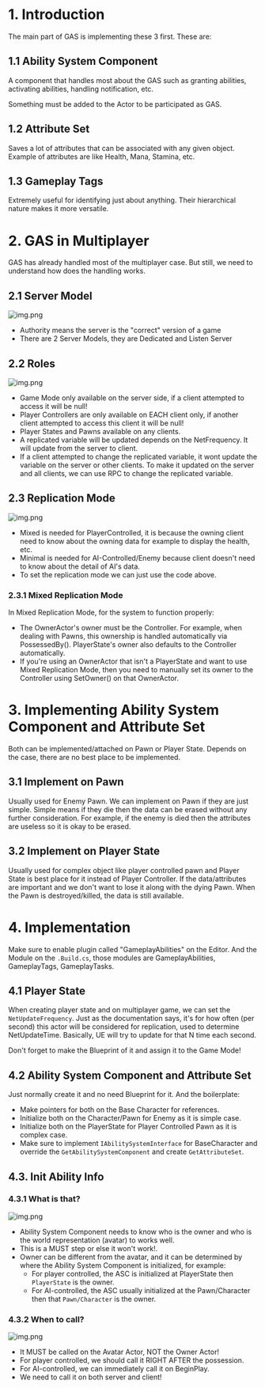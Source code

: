 ﻿# 1. Introduction
The main part of GAS is implementing these 3 first. These are:
## 1.1 Ability System Component
A component that handles most about the GAS such as granting abilities,
activating abilities, handling notification, etc.

Something must be added to the Actor to be participated as GAS.

## 1.2 Attribute Set
Saves a lot of attributes that can be associated with any given object. Example of
attributes are like Health, Mana, Stamina, etc.

## 1.3 Gameplay Tags
Extremely useful for identifying just about anything. Their hierarchical nature
makes it more versatile.

# 2. GAS in Multiplayer
GAS has already handled most of the multiplayer case. But still, we need to understand how does the handling works.

## 2.1 Server Model
![img.png](Images/01-mainpart.png)
- Authority means the server is the "correct" version of a game
- There are 2 Server Models, they are Dedicated and Listen Server

## 2.2 Roles
![img.png](Images/01-rolesmp.png)
- Game Mode only available on the server side, if a client attempted to access it will be null!
- Player Controllers are only available on EACH client only, if another client attempted to access this client it will be null!
- Player States and Pawns available on any clients.
- A replicated variable will be updated depends on the NetFrequency. It will update from the server to client.
- If a client attempted to change the replicated variable, it wont update the variable on the server or other clients.
To make it updated on the server and all clients, we can use RPC to change the replicated variable.

## 2.3 Replication Mode
![img.png](Images/01-repmode.png)
- Mixed is needed for PlayerControlled, it is because the owning client need to know about the owning data for example to display the health, etc.
- Minimal is needed for AI-Controlled/Enemy because client doesn't need to know about the detail of AI's data.
- To set the replication mode we can just use the code above.

### 2.3.1 Mixed Replication Mode
In Mixed Replication Mode, for the system to function properly:

- The OwnerActor's owner must be the Controller. For example, when dealing with Pawns, this ownership is handled automatically via PossessedBy().
PlayerState's owner also defaults to the Controller automatically.
- If you're using an OwnerActor that isn't a PlayerState and want to use Mixed Replication Mode, then you need to manually set its owner to the Controller using SetOwner() on that OwnerActor.

# 3. Implementing Ability System Component and Attribute Set
Both can be implemented/attached on Pawn or Player State. Depends on the case, there are no best
place to be implemented.

## 3.1 Implement on Pawn
Usually used for Enemy Pawn. We can implement on Pawn if they are just simple.
Simple means if they die then the data can be erased without any further consideration.
For example, if the enemy is died then the attributes are useless so it is okay to be erased.

## 3.2 Implement on Player State
Usually used for complex object like player controlled pawn and Player State is best place for it instead of Player Controller.
If the data/attributes are important and we don't want to lose it along with the dying Pawn.
When the Pawn is destroyed/killed, the data is still available.

# 4. Implementation
Make sure to enable plugin called "GameplayAbilities" on the Editor. And the Module on the `.Build.cs`,
those modules are GameplayAbilities, GameplayTags, GameplayTasks.

## 4.1 Player State
When creating player state and on multiplayer game, we can set the `NetUpdateFrequency`.
Just as the documentation says, it's for how often (per second) this actor will be considered for replication, used to determine NetUpdateTime.
Basically, UE will try to update for that N time each second.

Don't forget to make the Blueprint of it and assign it to the Game Mode!

## 4.2 Ability System Component and Attribute Set
Just normally create it and no need Blueprint for it. And the boilerplate:
- Make pointers for both on the Base Character for references.
- Initialize both on the Character/Pawn for Enemy as it is simple case.
- Initialize both on the PlayerState for Player Controlled Pawn as it is complex case.
- Make sure to implement `IAbilitySystemInterface` for BaseCharacter and override the `GetAbilitySystemComponent` and create `GetAttributeSet`.

## 4.3. Init Ability Info
### 4.3.1 What is that?
![img.png](Images/01-initinfo.png)
- Ability System Component needs to know who is the owner and who is the world representation (avatar) to works well.
- This is a MUST step or else it won't work!.
- Owner can be different from the avatar, and it can be determined by where the Ability
System Component is initialized, for example:
  - For player controlled, the ASC is initialized at PlayerState then `PlayerState` is the owner.
  - For AI-controlled, the ASC usually initialized at the Pawn/Character then that `Pawn/Character` is the owner.

### 4.3.2 When to call?
![img.png](Images/01-wheninit.png)
- It MUST be called on the Avatar Actor, NOT the Owner Actor!
- For player controlled, we should call it RIGHT AFTER the possession.
- For AI-controlled, we can immediately call it on BeginPlay.
- We need to call it on both server and client!